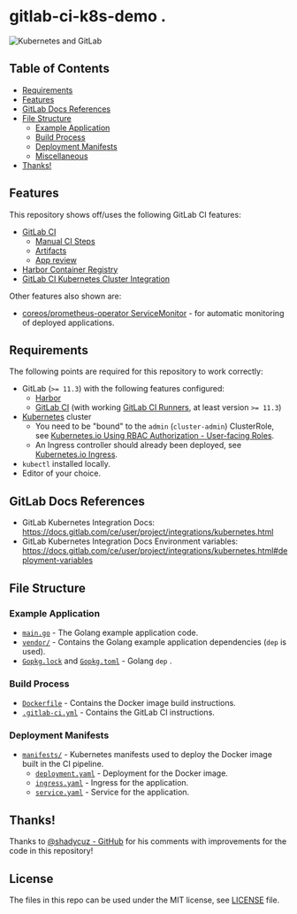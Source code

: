 # gitlab-ci-k8s-demo .


![Kubernetes and GitLab](https://ws4.sinaimg.cn/large/006tKfTcgy1g19jrkx42pj30i20a6dgs.jpg)


## Table of Contents

* [Requirements](#requirements)
* [Features](#features)
* [GitLab Docs References](#gitlab-docs-references)
* [File Structure](#file-structure)
    * [Example Application](#example-application)
    * [Build Process](#build-process)
    * [Deployment Manifests](#deployment-manifests)
    * [Miscellaneous](#miscellaneous)
* [Thanks!](#thanks)

## Features

This repository shows off/uses the following GitLab CI features:
* [GitLab CI](https://docs.gitlab.com/ce/ci/README.html)
    * [Manual CI Steps](https://docs.gitlab.com/ce/ci/yaml/#when-manual)
    * [Artifacts](https://docs.gitlab.com/ce/user/project/pipelines/job_artifacts.html)
    * [App review](https://docs.gitlab.com/ce/ci/review_apps/index.html)
* [Harbor Container Registry](https://goharbor.io)
* [GitLab CI Kubernetes Cluster Integration](https://docs.gitlab.com/ce/user/project/clusters/index.html)

Other features also shown are:
* [coreos/prometheus-operator ServiceMonitor]() - for automatic monitoring of deployed applications.

## Requirements

The following points are required for this repository to work correctly:
* GitLab (`>= 11.3`) with the following features configured:
    * [Harbor](https://goharbor.io)
    * [GitLab CI](https://about.gitlab.com/features/gitlab-ci-cd/) (with working [GitLab CI Runners](https://docs.gitlab.com/ce/ci/runners/), at least version `>= 11.3`)
* [Kubernetes](https://kubernetes.io/) cluster
    * You need to be "bound" to the `admin` (`cluster-admin`) ClusterRole, see [Kubernetes.io Using RBAC Authorization - User-facing Roles](https://kubernetes.io/docs/reference/access-authn-authz/rbac/#user-facing-roles).
    * An Ingress controller should already been deployed, see [Kubernetes.io Ingress](https://kubernetes.io/docs/concepts/services-networking/ingress/).
* `kubectl` installed locally.
* Editor of your choice.

## GitLab Docs References

* GitLab Kubernetes Integration Docs: https://docs.gitlab.com/ce/user/project/integrations/kubernetes.html
* GitLab Kubernetes Integration Docs Environment variables: https://docs.gitlab.com/ce/user/project/integrations/kubernetes.html#deployment-variables

## File Structure

### Example Application

* [`main.go`](/main.go) - The Golang example application code.
* [`vendor/`](/vendor/) - Contains the Golang example application dependencies (`dep` is used).
* [`Gopkg.lock`](`/Gopkg.lock`) and [`Gopkg.toml`](`/Gopkg.toml`) - Golang `dep` .

### Build Process

* [`Dockerfile`](/Dockerfile) - Contains the Docker image build instructions.
* [`.gitlab-ci.yml`](/.gitlab-ci.yml) - Contains the GitLab CI instructions.

### Deployment Manifests

* [`manifests/`](/manifests/) - Kubernetes manifests used to deploy the Docker image built in the CI pipeline.
    * [`deployment.yaml`](/manifests/deployment.yaml) - Deployment for the Docker image.
    * [`ingress.yaml`](/manifests/ingress.yaml) - Ingress for the application.
    * [`service.yaml`](/manifests/service.yaml) - Service for the application.

## Thanks!

Thanks to [@shadycuz - GitHub](https://github.com/shadycuz) for his comments with improvements for the code in this repository!

## License

The files in this repo can be used under the MIT license, see [LICENSE](/LICENSE) file.
